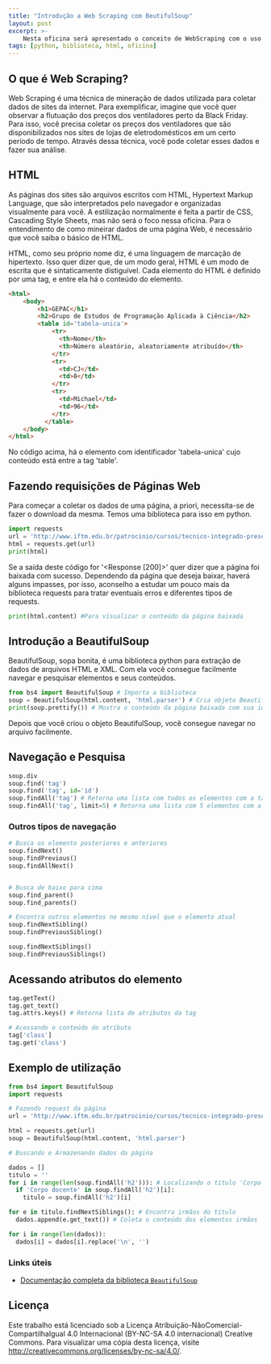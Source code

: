 ```yaml
---
title: "Introdução a Web Scraping com BeutifulSoup"
layout: post
excerpt: >-
    Nesta oficina será apresentado o conceito de WebScraping com o uso da biblioteca BeautifulSoup.
tags: [python, biblioteca, html, oficina]
---
```


## O que é Web Scraping?

Web Scraping é uma técnica de mineração de dados utilizada para coletar dados de sites da internet. Para exemplificar, imagine que você quer observar a flutuação dos preços dos ventiladores perto da Black Friday. Para isso, você precisa coletar os preços dos ventiladores que são disponibilizados nos sites de lojas de eletrodomésticos em um certo período de tempo. Através dessa técnica, você pode coletar esses dados e fazer sua análise. 

## HTML

As páginas dos sites são arquivos escritos com HTML, Hypertext Markup Language, que são interpretados pelo navegador e organizadas visualmente para você. A estilização normalmente é feita a partir de CSS, Cascading Style Sheets, mas não será o foco nessa oficina. Para o entendimento de como mineirar dados de uma página Web, é necessário que você saiba o básico de HTML.  

HTML, como seu próprio nome diz, é uma línguagem de marcação de hipertexto. Isso quer dizer que, de um modo geral, HTML é um modo de escrita que é sintaticamente distiguível. Cada elemento do HTML é definido por uma tag, e entre ela há o conteúdo do elemento.

~~~ html
<html>
    <body>
        <h1>GEPAC</h1>
        <h2>Grupo de Estudos de Programação Aplicada à Ciência</h2> 
        <table id='tabela-unica'>
            <tr>
              <th>Nome</th>
              <th>Número aleatório, aleatoriamente atribuído</th>
            </tr>
            <tr>
              <td>CJ</td>
              <td>8</td>
            </tr>
            <tr>
              <td>Michael</td>
              <td>96</td>
            </tr>
          </table>
    </body>
</html>
~~~

No código acima, há o elemento com identificador 'tabela-unica' cujo conteúdo está entre a tag 'table'.


## Fazendo requisições de Páginas Web

Para começar a coletar os dados de uma página, a priori, necessita-se de fazer o download da mesma. Temos uma biblioteca para isso em python.

~~~ python
import requests
url = 'http://www.iftm.edu.br/patrocinio/cursos/tecnico-integrado-presencial/eletronica/' #URL da pagína do IFTM - Campus Patrocínio que contém dados dos professores do curso de eletrônica
html = requests.get(url)
print(html)
~~~

Se a saída deste código for '<Response [200]>' quer dizer que a página foi baixada com sucesso. Dependendo da página que deseja baixar, haverá alguns impasses, por isso, aconselho a estudar um pouco mais da biblioteca requests para tratar eventuais erros e diferentes tipos de requests.

~~~ python
print(html.content) #Para visualizar o conteúdo da página baixada
~~~

## Introdução a BeautifulSoup

BeautifulSoup, sopa bonita, é uma biblioteca python para extração de dados de arquivos HTML e XML. Com ela você consegue facilmente navegar e pesquisar elementos e seus conteúdos. 

~~~ python
from bs4 import BeautifulSoup # Importa a biblioteca
soup = BeautifulSoup(html.content, 'html.parser') # Cria objeto BeautifulSoup 
print(soup.prettify()) # Mostra o conteúdo da página baixada com sua identação
~~~

Depois que você criou o objeto BeautifulSoup, você consegue navegar no arquivo facilmente. 

## Navegação e Pesquisa

~~~ python
soup.div
soup.find('tag') 
soup.find('tag', id='id') 
soup.findAll('tag') # Retorna uma lista com todos os elementos com a tag 'tag'
soup.findAll('tag', limit=5) # Retorna uma lista com 5 elementos com a tag 'tag'
~~~

### Outros tipos de navegação

~~~ python
# Busca os elemento posteriores e anteriores
soup.findNext()
soup.findPrevious()
soup.findAllNext()


# Busca de baixo para cima
soup.find_parent()
soup.find_parents()

# Encontra outros elementos no mesmo nível que o elemento atual
soup.findNextSibling()
soup.findPreviousSibling()

soup.findNextSiblings()
soup.findPreviousSiblings()

~~~

## Acessando atributos do elemento

~~~ python
tag.getText()
tag.get_text()
tag.attrs.keys() # Retorna lista de atributos da tag

# Acessando o conteúdo do atributo
tag['class'] 
tag.get('class')
~~~


## Exemplo de utilização

~~~ python
from bs4 import BeautifulSoup
import requests

# Fazendo request da página
url = 'http://www.iftm.edu.br/patrocinio/cursos/tecnico-integrado-presencial/eletronica/corpo-docente/'

html = requests.get(url)
soup = BeautifulSoup(html.content, 'html.parser')

# Buscando e Armazenando dados da página

dados = []
titulo = ''
for i in range(len(soup.findAll('h2'))): # Localizando o título 'Corpo docente'
  if 'Corpo docente' in soup.findAll('h2')[i]:
    titulo = soup.findAll('h2')[i]

for e in titulo.findNextSiblings(): # Encontra irmãos do título
  dados.append(e.get_text()) # Coleta o conteúdo dos elementos irmãos

for i in range(len(dados)):
  dados[i] = dados[i].replace('\n', '') 

~~~



### Links úteis

- [Documentação completa da biblioteca `BeautifulSoup`](https://www.crummy.com/software/BeautifulSoup/bs4/doc/)


## Licença

Este trabalho está licenciado sob a Licença
Atribuição-NãoComercial-CompartilhaIgual 4.0 Internacional (BY-NC-SA 4.0
internacional) Creative Commons. Para visualizar uma cópia desta licença,
visite <http://creativecommons.org/licenses/by-nc-sa/4.0/>.
